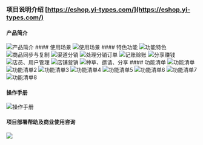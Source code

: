 ### 项目说明介绍  [https://eshop.yi-types.com/](https://eshop.yi-types.com/)

#### 产品简介
<img src="https://gitee.com/yi-lian-shu-ju/kaidanxia/raw/master/%E5%BC%80%E5%8D%95%E8%99%BE%E5%8A%9F%E8%83%BD%E6%A8%A1%E5%9D%97%E6%88%AA%E5%9B%BE/%E4%BA%A7%E5%93%81%E4%BF%A1%E6%81%AF/%E4%BA%A7%E5%93%81%E7%AE%80%E4%BB%8B.png" title="产品简介">
#### 使用场景
<img src="https://gitee.com/yi-lian-shu-ju/kaidanxia/raw/master/%E5%BC%80%E5%8D%95%E8%99%BE%E5%8A%9F%E8%83%BD%E6%A8%A1%E5%9D%97%E6%88%AA%E5%9B%BE/%E4%BA%A7%E5%93%81%E4%BF%A1%E6%81%AF/%E4%BD%BF%E7%94%A8%E5%9C%BA%E6%99%AF.png" title="使用场景">
#### 特色功能
<img src="https://gitee.com/yi-lian-shu-ju/kaidanxia/raw/master/%E5%BC%80%E5%8D%95%E8%99%BE%E5%8A%9F%E8%83%BD%E6%A8%A1%E5%9D%97%E6%88%AA%E5%9B%BE/%E4%BA%A7%E5%93%81%E4%BF%A1%E6%81%AF/%E5%8A%9F%E8%83%BD%E7%89%B9%E8%89%B2.png" title="功能特色">
<img src="https://gitee.com/yi-lian-shu-ju/kaidanxia/raw/master/%E5%BC%80%E5%8D%95%E8%99%BE%E5%8A%9F%E8%83%BD%E6%A8%A1%E5%9D%97%E6%88%AA%E5%9B%BE/%E4%BA%A7%E5%93%81%E4%BF%A1%E6%81%AF/%E5%95%86%E5%93%81%E5%90%8C%E6%AD%A5%E4%B8%8E%E5%A4%8D%E5%88%B6.png" title="商品同步与复制">
<img src="https://gitee.com/yi-lian-shu-ju/kaidanxia/raw/master/%E5%BC%80%E5%8D%95%E8%99%BE%E5%8A%9F%E8%83%BD%E6%A8%A1%E5%9D%97%E6%88%AA%E5%9B%BE/%E4%BA%A7%E5%93%81%E4%BF%A1%E6%81%AF/%E6%B8%A0%E9%81%93%E5%88%86%E9%94%80.png" title="渠道分销">
<img src="https://gitee.com/yi-lian-shu-ju/kaidanxia/raw/master/%E5%BC%80%E5%8D%95%E8%99%BE%E5%8A%9F%E8%83%BD%E6%A8%A1%E5%9D%97%E6%88%AA%E5%9B%BE/%E4%BA%A7%E5%93%81%E4%BF%A1%E6%81%AF/%E5%A4%84%E7%90%86%E5%88%86%E9%94%80%E8%AE%A2%E5%8D%95.png" title="处理分销订单">
<img src="https://gitee.com/yi-lian-shu-ju/kaidanxia/raw/master/%E5%BC%80%E5%8D%95%E8%99%BE%E5%8A%9F%E8%83%BD%E6%A8%A1%E5%9D%97%E6%88%AA%E5%9B%BE/%E4%BA%A7%E5%93%81%E4%BF%A1%E6%81%AF/%E8%AE%B0%E8%B4%A6%E8%B5%8A%E8%B4%A6.png" title="记账赊账">
<img src="https://gitee.com/yi-lian-shu-ju/kaidanxia/raw/master/%E5%BC%80%E5%8D%95%E8%99%BE%E5%8A%9F%E8%83%BD%E6%A8%A1%E5%9D%97%E6%88%AA%E5%9B%BE/%E4%BA%A7%E5%93%81%E4%BF%A1%E6%81%AF/%E5%88%86%E4%BA%AB%E8%B5%9A%E9%92%B1.png" title="分享赚钱">
<img src="https://gitee.com/yi-lian-shu-ju/kaidanxia/raw/master/%E5%BC%80%E5%8D%95%E8%99%BE%E5%8A%9F%E8%83%BD%E6%A8%A1%E5%9D%97%E6%88%AA%E5%9B%BE/%E4%BA%A7%E5%93%81%E4%BF%A1%E6%81%AF/%E5%BA%97%E5%91%98%E3%80%81%E7%94%A8%E6%88%B7%E7%AE%A1%E7%90%86.png" title="店员、用户管理">
<img src="https://gitee.com/yi-lian-shu-ju/kaidanxia/raw/master/%E5%BC%80%E5%8D%95%E8%99%BE%E5%8A%9F%E8%83%BD%E6%A8%A1%E5%9D%97%E6%88%AA%E5%9B%BE/%E4%BA%A7%E5%93%81%E4%BF%A1%E6%81%AF/%E5%BA%97%E9%93%BA%E8%90%A5%E9%94%80.png" title="店铺营销">
<img src="https://gitee.com/yi-lian-shu-ju/kaidanxia/raw/master/%E5%BC%80%E5%8D%95%E8%99%BE%E5%8A%9F%E8%83%BD%E6%A8%A1%E5%9D%97%E6%88%AA%E5%9B%BE/%E4%BA%A7%E5%93%81%E4%BF%A1%E6%81%AF/%E7%A7%8D%E8%8D%89%E3%80%81%E9%82%80%E8%AF%B7%E3%80%81%E5%88%86%E4%BA%AB.png" title="种草、邀请、分享">
#### 功能清单
<img src="https://gitee.com/yi-lian-shu-ju/kaidanxia/raw/master/%E5%BC%80%E5%8D%95%E8%99%BE%E5%8A%9F%E8%83%BD%E6%A8%A1%E5%9D%97%E6%88%AA%E5%9B%BE/%E4%BA%A7%E5%93%81%E4%BF%A1%E6%81%AF/%E5%8A%9F%E8%83%BD%E6%B8%85%E5%8D%95.png" title="功能清单">
<img src="https://gitee.com/yi-lian-shu-ju/kaidanxia/raw/master/%E5%BC%80%E5%8D%95%E8%99%BE%E5%8A%9F%E8%83%BD%E6%A8%A1%E5%9D%97%E6%88%AA%E5%9B%BE/%E4%BA%A7%E5%93%81%E4%BF%A1%E6%81%AF/%E5%8A%9F%E8%83%BD%E6%B8%85%E5%8D%952.png" title="功能清单2">
<img src="https://gitee.com/yi-lian-shu-ju/kaidanxia/raw/master/%E5%BC%80%E5%8D%95%E8%99%BE%E5%8A%9F%E8%83%BD%E6%A8%A1%E5%9D%97%E6%88%AA%E5%9B%BE/%E4%BA%A7%E5%93%81%E4%BF%A1%E6%81%AF/%E5%8A%9F%E8%83%BD%E6%B8%85%E5%8D%953.png" title="功能清单3">
<img src="https://gitee.com/yi-lian-shu-ju/kaidanxia/raw/master/%E5%BC%80%E5%8D%95%E8%99%BE%E5%8A%9F%E8%83%BD%E6%A8%A1%E5%9D%97%E6%88%AA%E5%9B%BE/%E4%BA%A7%E5%93%81%E4%BF%A1%E6%81%AF/%E5%8A%9F%E8%83%BD%E6%B8%85%E5%8D%954.png" title="功能清单4">
<img src="https://gitee.com/yi-lian-shu-ju/kaidanxia/raw/master/%E5%BC%80%E5%8D%95%E8%99%BE%E5%8A%9F%E8%83%BD%E6%A8%A1%E5%9D%97%E6%88%AA%E5%9B%BE/%E4%BA%A7%E5%93%81%E4%BF%A1%E6%81%AF/%E5%8A%9F%E8%83%BD%E6%B8%85%E5%8D%955.png" title="功能清单5">
<img src="https://gitee.com/yi-lian-shu-ju/kaidanxia/raw/master/%E5%BC%80%E5%8D%95%E8%99%BE%E5%8A%9F%E8%83%BD%E6%A8%A1%E5%9D%97%E6%88%AA%E5%9B%BE/%E4%BA%A7%E5%93%81%E4%BF%A1%E6%81%AF/%E5%8A%9F%E8%83%BD%E6%B8%85%E5%8D%956.png" title="功能清单6">
<img src="https://gitee.com/yi-lian-shu-ju/kaidanxia/raw/master/%E5%BC%80%E5%8D%95%E8%99%BE%E5%8A%9F%E8%83%BD%E6%A8%A1%E5%9D%97%E6%88%AA%E5%9B%BE/%E4%BA%A7%E5%93%81%E4%BF%A1%E6%81%AF/%E5%8A%9F%E8%83%BD%E6%B8%85%E5%8D%957.png" title="功能清单7">
<img src="https://gitee.com/yi-lian-shu-ju/kaidanxia/raw/master/%E5%BC%80%E5%8D%95%E8%99%BE%E5%8A%9F%E8%83%BD%E6%A8%A1%E5%9D%97%E6%88%AA%E5%9B%BE/%E4%BA%A7%E5%93%81%E4%BF%A1%E6%81%AF/%E5%8A%9F%E8%83%BD%E6%B8%85%E5%8D%958.png" title="功能清单8">

#### 操作手册
<img src="https://gitee.com/yi-lian-shu-ju/kaidanxia/raw/master/%E5%BC%80%E5%8D%95%E8%99%BE%E5%8A%9F%E8%83%BD%E6%A8%A1%E5%9D%97%E6%88%AA%E5%9B%BE/%E4%BA%A7%E5%93%81%E4%BF%A1%E6%81%AF/%E6%93%8D%E4%BD%9C%E6%89%8B%E5%86%8C.png"
title="操作手册">
#### 项目部署帮助及商业使用咨询
<img src="https://gitee.com/yi-lian-shu-ju/kaidanxia/raw/master/%E5%BC%80%E5%8D%95%E8%99%BE%E5%8A%9F%E8%83%BD%E6%A8%A1%E5%9D%97%E6%88%AA%E5%9B%BE/%E5%BE%AE%E4%BF%A1%E5%9B%BE%E7%89%87_20230519144019.png">